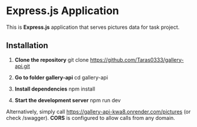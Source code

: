 # Express.js Application

This is **Express.js** application that serves pictures data for task project.

## Installation

1. **Clone the repository**
   git clone https://github.com/Taras0333/gallery-api.git
2. **Go to folder gallery-api**
   cd gallery-api

3. **Install dependencies**
   npm install

4. **Start the development server**
   npm run dev

Alternatively, simply call https://gallery-api-kwa8.onrender.com/pictures (or check /swagger). **CORS** is configured to allow calls from any domain.
